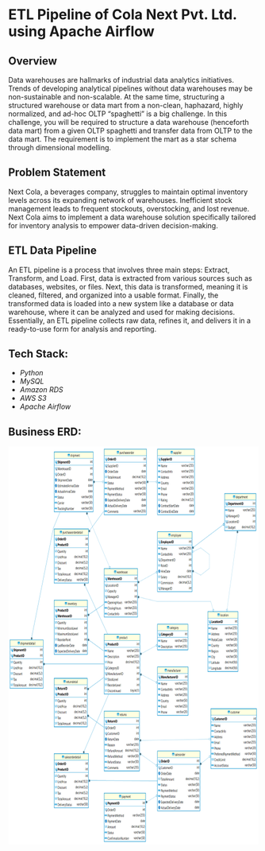 # ETL Pipeline of Cola Next Pvt. Ltd. using Apache Airflow

## Overview
Data warehouses are hallmarks of industrial data analytics initiatives. Trends of developing analytical pipelines without data warehouses may be non-sustainable and non-scalable. At the same time, structuring a structured warehouse or data mart from a non-clean, haphazard, highly normalized, and ad-hoc OLTP “spaghetti” is a big challenge. In this challenge, you will be required to structure a data warehouse (henceforth data mart) from a given OLTP spaghetti and transfer data from OLTP to the data mart. The requirement is to implement the mart as a star schema through dimensional modelling. 

## Problem Statement
Next Cola, a beverages company, struggles to maintain optimal inventory levels across its expanding network of warehouses. Inefficient stock management leads to frequent stockouts, overstocking, and lost revenue. Next Cola aims to implement a data warehouse solution specifically tailored for inventory analysis to empower data-driven decision-making.

## ETL Data Pipeline
An ETL pipeline is a process that involves three main steps: Extract, Transform, and Load. First, data is extracted from various sources such as databases, websites, or files. Next, this data is transformed, meaning it is cleaned, filtered, and organized into a usable format. Finally, the transformed data is loaded into a new system like a database or data warehouse, where it can be analyzed and used for making decisions. Essentially, an ETL pipeline collects raw data, refines it, and delivers it in a ready-to-use form for analysis and reporting.

## Tech Stack:
- *Python*
- *MySQL*
- *Amazon RDS*
- *AWS S3*
- *Apache Airflow*

## Business ERD:
<p align="center">
<img src="ERD_NEXT_COLA_OLTP.png" height="800" text>
</p>
